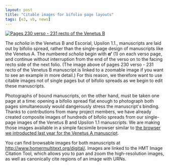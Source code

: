 ```yaml
---
layout: post
title: "Citable images for bifolio page layouts"
tags: [e3, vb, news]
---
```


[![Pages 230 verso - 231 recto of the Venetus B](http://www.homermultitext.org/iipsrv?OBJ=IIP,1.0&FIF=/project/homer/pyramidal/deepzoom/hmt/vbbifolio/v1/vb_230v_231r.tif&RGN=0.01052,0.01404,0.9885,0.9858&wID=900&CVT=JPEG)](http://www.homermultitext.org/ict2/?urn=urn:cite2:hmt:vbbifolio.v1:vb_230v_231r@0.01052,0.01404,0.9885,0.9858)

The _scholia_ in the Venetus B and Escorial, Upsilon 1.1., manuscripts are laid out by bifolio spread, rather than the single-page design of manuscripts like the Venetus A.  The numbered _scholia_ begin with **α‘** (1) on each verso page, and continue without interruption from the end of the verso on to the facing recto side of the next folio.  (The image above of pages 230 verso - 231 recto of the Venetus B manuscript is linked to a zoomable image if you want to see an example in more detail.)  For this reason, we therefore want to use citable images not of single pages but of bifolio spreads as we begin to edit these manuscripts.

Photographs of bound manuscripts, on the other hand, must be taken one page at a time:  opening a bifolio spread flat enough to photograph both pages simultaneously would dangerously stress the manuscript's binding.  Thanks to contributions from many project members, we have already created composite images of hundreds of bifolio spreads from our single-page images of the Venetus B and Upsilon 1.1 manuscripts.  We are making those images available in a simple facsimile browser similar to [the browser we introducted last year for the Venetus A manuscript](http://www.homermultitext.org/tech/2018-10-20-facsimiles/).

You can find browsable images for both manuscripts at
<http://www.homermultitext.org/digital/>.  Images are linked to the HMT Image Citation Tool, which allows you to pan and zoom the high-resolution images, as well as canonically cite regions of an image with URNs.
